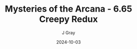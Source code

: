 ---
title: 'Mysteries of the Arcana - 6.65 Creepy Redux'
alt: 'Mysteries of the Arcana'
date: '2024-10-03'
author: 'J Gray'
artist: 'Keira'
---